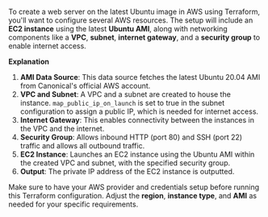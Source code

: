 To create a web server on the latest Ubuntu image in AWS using Terraform, you'll want to configure several AWS resources. The setup will include an **EC2 instance** using the latest **Ubuntu AMI**, along with networking components like a **VPC**, **subnet**, **internet gateway**, and a **security group** to enable internet access. 

**Explanation**
1. **AMI Data Source**: This data source fetches the latest Ubuntu 20.04 AMI from Canonical's official AWS account.
2. **VPC and Subnet**: A VPC and a subnet are created to house the instance. `map_public_ip_on_launch` is set to true in the subnet configuration to assign a public IP, which is needed for internet access.
3. **Internet Gateway**: This enables connectivity between the instances in the VPC and the internet.
4. **Security Group**: Allows inbound HTTP (port 80) and SSH (port 22) traffic and allows all outbound traffic.
5. **EC2 Instance**: Launches an EC2 instance using the Ubuntu AMI within the created VPC and subnet, with the specified security group.
6. **Output**: The private IP address of the EC2 instance is outputted.

Make sure to have your AWS provider and credentials setup before running this Terraform configuration. Adjust the **region**, **instance type**, and **AMI** as needed for your specific requirements.